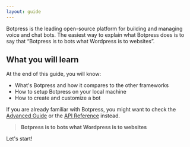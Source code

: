 ```yaml
---
layout: guide
---
```


Botpress is the leading open-source platform for building and managing voice and chat bots. 
The easiest way to explain what Botpress does is to say that “Botpress is to bots what Wordpress is to websites”.

## What you will learn <a class="toc" id="what-youll-learn" href="#what-youll-learn"></a>

At the end of this guide, you will know:
- What's Botpress and how it compares to the other frameworks
- How to setup Botpress on your local machine
- How to create and customize a bot

If you are already familiar with Botpress, you might want to check the [Advanced Guide](/docs/advanced) or the [API Reference](/docs/reference) instead.

> **Botpress is to bots what Wordpress is to websites**

Let's start!
